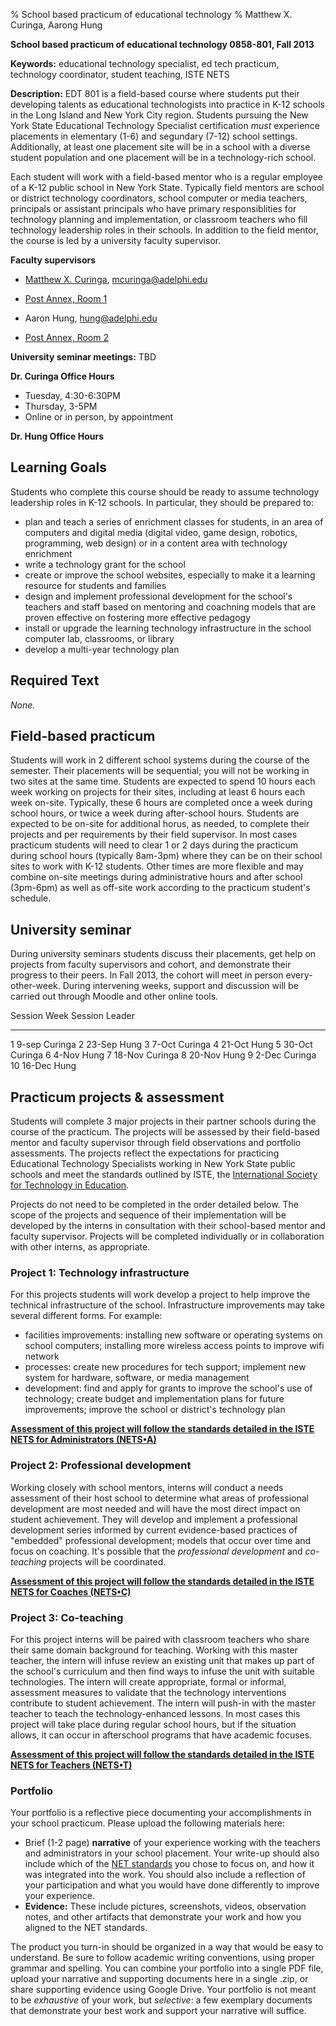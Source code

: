 % School based practicum of educational technology
% Matthew X. Curinga,
  Aarong Hung

<!--
This syllabus was created for
the Educational Technology Program
at Adelphi University:
http://education.adelphi.edu
copyright 2013 Matthew X. Curinga, Aaron Hung
http://matt.curinga.com
This work is licensed under the Creative Commons Attribution-ShareAlike 3.0 Unported License.
To view a copy of this license, visit http://creativecommons.org/licenses/by-sa/3.0/ or send
a letter to Creative Commons, 444 Castro Street, Suite 900, Mountain View, California, 94041, USA.
We ask, but do not require, that attribution includes a link to our websites (above).
version: 2.1
Based on work available here: https://github.com/mcuringa/adelphi-ed-tech-courses
-->

**School based practicum of educational technology 0858-801, Fall 2013**

**Keywords:**  educational technology specialist, ed tech practicum,
technology coordinator, student teaching, ISTE NETS

**Description:** EDT 801 is a field-based course where students put their developing
talents as educational technologists into practice in K-12 schools in
the Long Island and New York City region. Students pursuing the New York
State Educational Technology Specialist certification _must_ experience
placements in elementary (1-6) and segundary (7-12) school settings.
Additionally, at least one placement site will be in a school with a
diverse student population and one placement will be in a technology-rich
school.

Each student will work with a field-based mentor who is a regular
employee of a K-12 public school in New York State. Typically field
mentors are school or district technology coordinators, school
computer or media teachers, principals or assistant principals who have
primary responsiblities for technology planning and implementation, or
classroom teachers who fill technology leadership roles in their
schools. In addition to the field mentor, the course is led by
a university faculty supervisor.

**Faculty supervisors**

* [Matthew X. Curinga](http://matt.curinga.com), <mcuringa@adelphi.edu>
* [Post Annex, Room 1](http://goo.gl/maps/XReYB "Where is Post Annex? click the link to see it on a map")

* Aaron Hung, <hung@adelphi.edu>
* [Post Annex, Room 2](http://goo.gl/maps/XReYB "Where is Post Annex? click the link to see it on a map")

**University seminar meetings:** TBD

**Dr. Curinga Office Hours**

* Tuesday, 4:30-6:30PM
* Thursday, 3-5PM
* Online or in person, by appointment

**Dr. Hung Office Hours**

Learning Goals
------------------------
Students who complete this course should be ready to assume technology leadership roles in K-12 schools. In particular, they should be prepared to: 

- plan and teach a series of enrichment classes for students, in an area of computers and digital media 
  (digital video, game design,  robotics, programming, web design) or in a content area with technology enrichment
- write a technology grant for the school 
- create or improve the school websites, especially to make it a learning resource for students and families 
- design and implement professional development for the school's teachers and staff based on 
  mentoring and coachning models that are proven effective on fostering more effective pedagogy
- install or upgrade the learning technology infrastructure in the school computer lab, classrooms, or library 
- develop a multi-year technology plan  



Required Text
------------------------------------------------------------------------

_None._

Field-based practicum
------------------------------------------------------------------------

Students will work in 2 different school systems during the course of 
the semester. Their placements will be sequential; you will not be
working in two sites at the same time. Students are expected to spend 10
hours each week working on projects for their sites, including at least
6 hours each week on-site. Typically, these 6 hours are completed once
a week during school hours, or twice a week during after-school hours.
Students are expected to be on-site for additional horus, as needed, to
complete their projects and per requirements by their field supervisor.
In most cases practicum students will need to clear 1 or 2 days during
the practicum during school hours (typically 8am-3pm) where they can
be on their school sites to work with K-12 students. Other times are more
flexible and may combine on-site meetings during administrative hours and
after school (3pm-6pm) as well as off-site work according to the practicum
student's schedule.

University seminar
------------------------------------------------------------------------

During university seminars students discuss their placements, get help
on projects from faculty supervisors and cohort, and demonstrate their
progress to their peers. In Fall 2013, the cohort will meet in person
every-other-week. During intervening weeks, support and discussion
will be carried out through Moodle and other online tools.
	

Session Week    Session Leader
------- ------  -------------------
1       9-sep   Curinga
2       23-Sep  Hung
3       7-Oct   Curinga
4       21-Oct  Hung
5       30-Oct  Curinga
6       4-Nov   Hung
7       18-Nov  Curinga
8       20-Nov  Hung
9       2-Dec   Curinga
10      16-Dec  Hung

Practicum projects & assessment
------------------------------------------------------------------------

Students will complete 3 major projects in their partner schools during
the course of the practicum. The projects will be assessed by their 
field-based mentor and faculty supervisor through field observations
and portfolio assessments. The projects reflect the expectations for 
practicing Educational Technology Specialists working in New York 
State public schools and meet the standards outlined by ISTE, the
[International Society for Technology in Education](http://iste.org).

Projects do not need to be completed in the order detailed below. The
scope of the projects and sequence of their implementation will be
developed by the interns in consultation with their school-based mentor
and faculty supervisor. Projects will be completed individually or in
collaboration with other interns, as appropriate.

### Project 1: Technology infrastructure

For this projects students will work develop a project to help improve
the technical infrastructure of the school. Infrastructure improvements
may take several different forms. For example:

* facilities improvements: installing new software or operating systems
  on school computers; installing more wireless access points to improve
  wifi network
* processes: create new procedures for tech support; implement new
  system for hardware, software, or media management
* development: find and apply for grants to improve the school's use
  of technology; create budget and implementation plans for future
  improvements; improve the school or district's technology plan

[**Assessment of this project will follow the standards detailed in the
ISTE NETS for Administrators (NETS•A)**](http://www.iste.org/standards/nets-for-administrators)

### Project 2: Professional development

Working closely with school mentors, interns will conduct a needs
assessment of their host school to determine what areas of professional
development are most needed and will have the most direct impact on
student achievement. They will develop and implement a professional
development series informed by current evidence-based practices of
"embedded" professional development; models that occur over time and
focus on coaching. It's possible that the _professional development_
and _co-teaching_ projects will be coordinated.

[**Assessment of this project will follow the standards detailed in the
ISTE NETS for Coaches (NETS•C)**](http://www.iste.org/standards/nets-for-coaches)

### Project 3: Co-teaching

For this project interns will be paired with classroom teachers who
share their same domain background for teaching. Working with this
master teacher, the intern will infuse review an existing unit that
makes up part of the school's curriculum and then find ways to infuse
the unit with suitable technologies. The intern will create appropriate,
formal or informal, assessment measures to validate that the technology
interventions contribute to student achievement. The intern will
push-in with the master teacher to teach the technology-enhanced lessons.
In most cases this project will take place during regular school hours,
but if the situation allows, it can occur in afterschool programs that
have academic focuses.

[**Assessment of this project will follow the standards detailed in the
ISTE NETS for Teachers (NETS•T)**](http://www.iste.org/standards/nets-for-teachers)

### Portfolio

Your portfolio is a reflective piece documenting your accomplishments in your school practicum. Please upload the following materials here:

* Brief (1-2 page) **narrative** of your experience working with the teachers and administrators in your school placement. Your write-up should also include which of the [NET standards](http://www.iste.org/standards/standards-for-coaches) you chose to focus on, and how it was integrated into the work. You should also include a reflection of your participation and what you would have done differently to improve your experience.
* **Evidence:** These include pictures, screenshots, videos, observation notes, and other artifacts that demonstrate your work and how you aligned to the NET standards.

The product you turn-in should be organized in a way that would be easy to understand. Be sure to follow academic writing conventions, using proper grammar and spelling. You can combine your portfolio into a single PDF file, upload your narrative and supporting documents here in a single .zip, or share supporting evidence using Google Drive. Your portfolio is not meant to be _exhaustive_ of your work, but _selective_: a few exemplary documents that demonstrate your best work and support your narrative will suffice.


